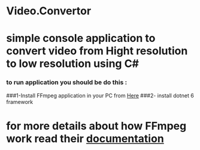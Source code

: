 # Video.Convertor
# simple console application to convert video from Hight resolution to low resolution using C#
###  to run application you should be do this :
###1-Install FFmpeg application in your PC from [Here](http://www.ffmpeg.org/ "Here")
###2- install dotnet 6 framework
# for more details about how FFmpeg work read their   [documentation](http://www.ffmpeg.org/documentation.html "documentation")
